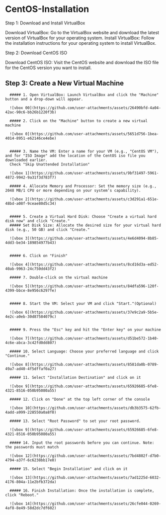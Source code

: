 # CentOS-Installation
Step 1: Download and Install VirtualBox

Download VirtualBox: Go to the VirtualBox website and download the latest version of VirtualBox for your operating system.
Install VirtualBox: Follow the installation instructions for your operating system to install VirtualBox.

Step 2: Download CentOS ISO

Download CentOS ISO: Visit the CentOS website and download the ISO file for the CentOS version you want to install.

## Step 3: Create a New Virtual Machine

      ##### 1. Open VirtualBox: Launch VirtualBox and click the "Machine" button and a drop-down will appear.
            
      ![vbox 00](https://github.com/user-attachments/assets/26490bfd-4a04-42ac-90c6-bb26b1220f3b)
      
      ##### 2. Click on the "Machine" button to create a new virtual machine
      
      ![vbox 0](https://github.com/user-attachments/assets/5651d756-1bea-4014-8951-e62146ce4ebe)
      
      
      ##### 3. Name the VM: Enter a name for your VM (e.g., "CentOS VM"), and for "ISO Image" add the location of the CentOS iso file you downloaded earlier.
      Check "Skip Unattended Installation"
      
      ![vbox 1](https://github.com/user-attachments/assets/9bf31497-5961-4872-9942-9a31f3d783f7)
      
      ##### 4. Allocate Memory and Processor: Set the memory size (e.g., 2048 MB/1 CPU or more depending on your system’s capability).
      
      ![vbox 2](https://github.com/user-attachments/assets/c3d291a1-651e-48bd-a08f-9ceae80d5c34)
      
      
      ##### 5. Create a Virtual Hard Disk: Choose "Create a virtual hard disk now" and click "Create."
      ##### Set Disk Size: Allocate the desired size for your virtual hard disk (e.g., 50 GB) and click "Create."
      
      ![vbox 3](https://github.com/user-attachments/assets/4e6d4094-8b85-4dd3-be34-189854977b43)
      
      
      ##### 6. Click on "Finish"
      
      ![vbox 4](https://github.com/user-attachments/assets/8cd16d3a-ed52-40ab-9963-24c750dd43f2)
      
      ##### 7. Double-click on the virtual machine
      
      ![vbox 5](https://github.com/user-attachments/assets/84dfa596-120f-4399-bbce-8e956c6297fe)
      
      
      ##### 8. Start the VM: Select your VM and click "Start."(Optional)
      
      ![vbox 6](https://github.com/user-attachments/assets/37e9c2a9-5b5e-4e2c-a0eb-30d87584079c)
      
      
      ##### 9. Press the "Esc" key and hit the "Enter key" on your machine
      
      ![vbox 7](https://github.com/user-attachments/assets/d51be572-1b40-4c6e-abca-3c42fd0dd807)
      
      ##### 10. Select Language: Choose your preferred language and click "Continue."
      
      ![vbox 8](https://github.com/user-attachments/assets/8581da0b-0789-49a7-ad40-4f5dffaf0a27)
      
      ##### 11. Select "Installation Destination" and click on it
      
      ![vbox 9](https://github.com/user-attachments/assets/65926685-6fe8-4321-8516-050b95080a55)
      
      ##### 12. Click on "Done" at the top left corner of the console
      
      ![vbox 10](https://github.com/user-attachments/assets/db3b3575-62fb-4add-a999-228550a0a8f0)
      
      ##### 13. Select "Root Password" to set your root password. 
      
      ![vbox 9](https://github.com/user-attachments/assets/65926685-6fe8-4321-8516-050b95080a55)
      
      ##### 14. Input the root passwords before you can continue. Note: the passwords must match
      
      ![vbox 12](https://github.com/user-attachments/assets/7bd4802f-d7b0-4794-a37f-6c6238bb17e0)
      
      ##### 15. Select "Begin Installation" and click on it
      
      ![vbox 13](https://github.com/user-attachments/assets/7ad1225d-6032-4176-804a-11e2bfb372da)
      
      ##### 16. Finish Installation: Once the installation is complete, click "Reboot."
      
      ![vbox 14](https://github.com/user-attachments/assets/26cfe044-0269-4af8-8e49-58d2dc7df602)
      
      
      
      
      
      
      
      
      
      
      
      
















